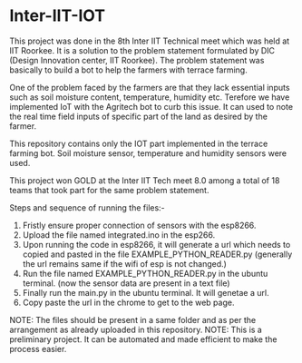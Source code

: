# Inter-IIT-IOT
This project was done in the 8th Inter IIT Technical meet which was held at IIT Roorkee. It is a solution to the problem statement formulated by DIC (Design Innovation center, IIT Roorkee). The problem statement was basically to build a bot to help the farmers with terrace farming.

One of the problem faced by the farmers are that they lack essential inputs such as soil moisture content, temperature, humidity etc. Terefore we have implemented IoT with the Agritech bot to curb this issue. It can used to note the real time field inputs of specific part of the land as desired by the farmer.

This repository contains only the IOT part implemented in the terrace farming bot. Soil moisture sensor, temperature and humidity sensors were used.

This project won GOLD at the Inter IIT Tech meet 8.0 among a total of 18 teams that took part for the same problem statement.

Steps and sequence of running the files:-

1) Fristly ensure proper connection of sensors with the esp8266.
2) Upload the file named integrated.ino in the esp266.
3) Upon running the code in esp8266, it will generate a url which needs to copied and pasted in the file EXAMPLE_PYTHON_READER.py    (generally the url remains same if the wifi of esp is not changed.)
4) Run the file named EXAMPLE_PYTHON_READER.py in the ubuntu terminal. (now the sensor data are present in a text file)
5) Finally run the main.py in the ubuntu terminal. It will genetae a url.
6) Copy paste the url in the chrome to get to the web page.

NOTE: The files should be present in a same folder and as per the arrangement as already uploaded in this repository.
NOTE: This is a preliminary project. It can be automated and made efficient to make the process easier.
